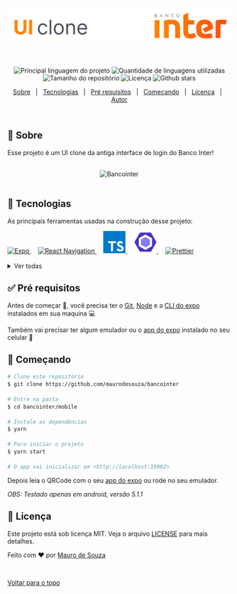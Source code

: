 <div align="center" id="top">
  <img width="1000" src="./.github/hero.png" alt="Bancointer" />

  &#xa0;

</div>

<p align="center">
  <img alt="Principal linguagem do projeto" src="https://img.shields.io/github/languages/top/maurodesouza/bancointer?color=FF510F">

  <img alt="Quantidade de linguagens utilizadas" src="https://img.shields.io/github/languages/count/maurodesouza/bancointer?color=FF510F">

  <img alt="Tamanho do repositório" src="https://img.shields.io/github/repo-size/maurodesouza/bancointer?color=FF510F">

  <img alt="Licença" src="https://img.shields.io/github/license/maurodesouza/bancointer?color=FF510F">

  <img alt="Github stars" src="https://img.shields.io/github/stars/maurodesouza/bancointer?color=FF510F" />
</p>

<p align="center">
  <a href="#dart-sobre">Sobre</a> &#xa0; | &#xa0;
  <a href="#rocket-tecnologias">Tecnologias</a> &#xa0; | &#xa0;
  <a href="#white_check_mark-pré-requisitos">Pré requisitos</a> &#xa0; | &#xa0;
  <a href="#checkered_flag-começando">Começando</a> &#xa0; | &#xa0;
  <a href="#memo-licença">Licença</a> &#xa0; | &#xa0;
  <a href="https://github.com/maurodesouza" target="_blank">Autor</a>
</p>

<br>

## :dart: Sobre ##

Esse projeto é um UI clone da antiga interface de login do Banco Inter!


<br>

<div align="center">
  <img width="300" src="./.github/app.gif" alt="Bancointer" />
</div>

<br>

## :rocket: Tecnologias ##

As principais ferramentas usadas na construção desse projeto:

<a href="https://expo.io">
  <img width="50" title="Expo" alt="Expo" src="https://cdn.jsdelivr.net/npm/simple-icons@v3/icons/expo.svg">
</a> &#xa0; &#xa0;

<a href="https://reactnavigation.org">
  <img width="50" title="React Navigation" alt="React Navigation" src="https://reactnavigation.org/img/spiro.svg">
</a> &#xa0; &#xa0;

<a href="https://www.typescriptlang.org">
  <img width="50" title="Typescript" alt="Typescript" src="https://raw.githubusercontent.com/github/explore/80688e429a7d4ef2fca1e82350fe8e3517d3494d/topics/typescript/typescript.png">
</a> &#xa0; &#xa0;

<a href="https://eslint.org">
  <img  width="50" title="Eslint" alt="Eslint" src="https://raw.githubusercontent.com/github/explore/80688e429a7d4ef2fca1e82350fe8e3517d3494d/topics/eslint/eslint.png">
</a> &#xa0; &#xa0;

<a href="https://prettier.io">
  <img width="50" title="Prettier" alt="Prettier" src="https://prettier.io/icon.png">
</a>

<br>
<br>

<details>
  <summary>Ver todas</summary>

  <br>

  * [Styled components](https://styled-components.com)
  * [React native reanimated](https://docs.swmansion.com/react-native-reanimated/)
  * [React native qrcode svg](https://github.com/awesomejerry/react-native-qrcode-svg)
  * [React native masked text](https://github.com/benhurott/react-native-masked-text)
  * [Unform](https://unform.dev)
  * [Yup](https://github.com/jquense/yup)
</details>


## :white_check_mark: Pré requisitos ##

Antes de começar :checkered_flag:, você precisa ter o [Git](https://git-scm.com), [Node](https://nodejs.org/en/) e a [CLI do expo](https://expo.io/tools#cli) instalados em sua maquina :computer:

Também vai precisar ter algum emulador ou o [app do expo](https://play.google.com/store/apps/details?id=host.exp.exponent) instalado no seu celular :iphone:

## :checkered_flag: Começando ##

```bash
# Clone este repositório
$ git clone https://github.com/maurodesouza/bancointer

# Entre na pasta
$ cd bancointer/mobile

# Instale as dependências
$ yarn

# Para iniciar o projeto
$ yarn start

# O app vai inicializar em <http://localhost:19002>

```
Depois leia o QRCode com o seu [app do expo](https://play.google.com/store/apps/details?id=host.exp.exponent) ou rode no seu emulador.

*OBS: Testado apenas em android, versão 5.1.1*

## :memo: Licença ##

Este projeto está sob licença MIT. Veja o arquivo [LICENSE](LICENSE.md) para mais detalhes.


Feito com :heart: por <a href="https://github.com/maurodesouza" target="_blank">Mauro de Souza</a>

&#xa0;

<a href="#top">Voltar para o topo</a>
